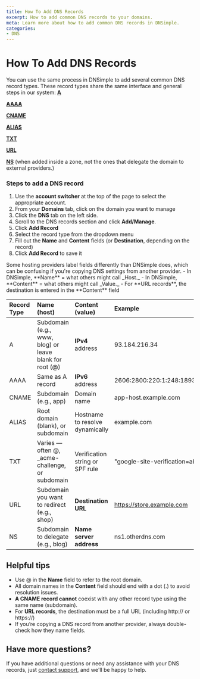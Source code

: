 ```yaml
---
title: How To Add DNS Records
excerpt: How to add common DNS records to your domains.
meta: Learn more about how to add common DNS records in DNSimple.
categories:
- DNS
---
```


# How To Add DNS Records

You can use the same process in DNSimple to add several common DNS record types. These record types share the same interface and general steps in our system:
[**A**](/articles/a-record/)

[**AAAA**](/articles/aaaa-record/)

[**CNAME**](/articles/cname-record/)

[**ALIAS**](/articles/alias-record/)

[**TXT**](/articles/txt-record/)

[**URL**](/articles/url-record/)

[**NS**](/articles/ns-record/) (when added inside a zone, not the ones that delegate the domain to external providers.)

### Steps to add a DNS record

1. Use the **account switcher** at the top of the page to select the appropriate account.
1. From your **Domains** tab, click on the domain you want to manage
1. Click the **DNS** tab on the left side.
1. Scroll to the DNS records section and click **Add/Manage**.
1. Click **Add Record**
1. Select the record type from the dropdown menu
1. Fill out the **Name** and **Content** fields (or **Destination**, depending on the record)
1. Click **Add Record** to save it

<note>
Some hosting providers label fields differently than DNSimple does, which can be confusing if you're copying DNS settings from another provider.
- In DNSimple, **Name** = what others might call _Host._
- In DNSimple, **Content** = what others might call _Value._
- For **URL records**, the destination is entered in the **Content** field
</note>

| Record Type | Name (host) | Content (value)| Example|
|:----------------|:-------------------|:---------------------|:----------------------|
| A | Subdomain (e.g., www, blog) or leave blank for root (@) |**IPv4** address|93.184.216.34|
|AAAA|Same as A record|**IPv6** address	| 2606:2800:220:1:248:1893:25c8:1946|
|CNAME|Subdomain (e.g., app)|Domain name|app-host.example.com|
|ALIAS|Root domain (blank), or subdomain|Hostname to resolve dynamically|example.com|
|TXT|Varies — often @, _acme-challenge, or subdomain|Verification string or SPF rule|"google-site-verification=abc123"|
|URL|Subdomain you want to redirect (e.g., shop)|**Destination URL**|https://store.example.com|
|NS|Subdomain to delegate (e.g., blog)|**Name server address**|ns1.otherdns.com|

## Helpful tips
- Use @ in the **Name** field to refer to the root domain.
- All domain names in the **Content** field should end with a dot (.) to avoid resolution issues.
- **A CNAME record cannot** coexist with any other record type using the same name (subdomain).
- For **URL records**, the destination must be a full URL (including http:// or https://)
- If you’re copying a DNS record from another provider, always double-check how they name fields.

## Have more questions?
If you have additional questions or need any assistance with your DNS records, just [contact support](https://dnsimple.com/feedback), and we'll be happy to help.
